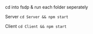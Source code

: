 <!-- #### Powershell cd into fsdp then `cd front-end ; npm i ; cd .. ; npm i`
Windows run this for first run

#### Mac cd into fsdp then `cd front-end && npm i && cd .. && npm i` 

### cd into fsdp then `npm start`
run to start app
 -->

cd into fsdp & run each folder seperately

Server `cd Server && npm start`

Client `cd Client && npm start`